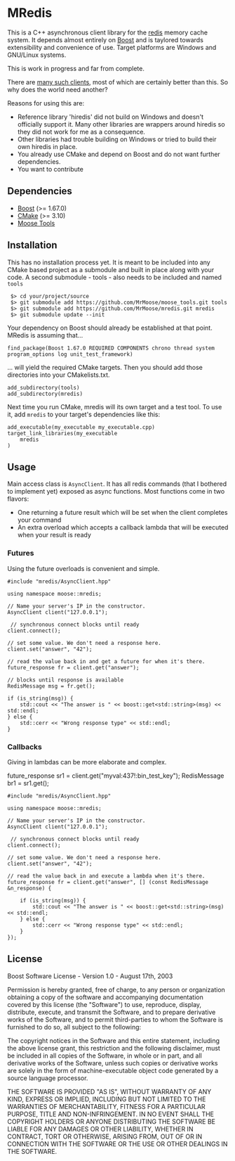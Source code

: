 
# MRedis

This is a C++ asynchronous client library for the [redis](http://redis.io) 
memory cache system. It depends almost entirely on [Boost](http://www.boost.org)
and is taylored towards extensibility and convenience of use. Target platforms 
are Windows and GNU/Linux systems.

This is work in progress and far from complete.

There are [many such clients](https://redis.io/clients#c--), most of 
which are certainly better than this. So why does the world need another? 

Reasons for using this are:
 * Reference library 'hiredis' did not build on Windows and doesn't officially support it. Many other libraries are wrappers around hiredis so they did not work for me as a consequence.
 * Other libraries had trouble building on Windows or tried to build their own hiredis in place.
 * You already use CMake and depend on Boost and do not want further dependencies.
 * You want to contribute
  
## Dependencies

 * [Boost](http://www.boost.org) (>= 1.67.0)
 * [CMake](http://www.cmake.org) (>= 3.10)
 * [Moose Tools](https://github.com/MrMoose/moose_tools)

## Installation

This has no installation process yet. It is meant to be included into 
any CMake based project as a submodule and built in place along with your code.
A second submodule - tools - also needs to be included and named `tools`

```
 $> cd your/project/source
 $> git submodule add https://github.com/MrMoose/moose_tools.git tools
 $> git submodule add https://github.com/MrMoose/mredis.git mredis
 $> git submodule update --init
```
Your dependency on Boost should already be established at that point.
MRedis is assuming that...

```
find_package(Boost 1.67.0 REQUIRED COMPONENTS chrono thread system program_options log unit_test_framework)
```

... will yield the required CMake targets.
Then you should add those directories into your CMakelists.txt.

```
add_subdirectory(tools)
add_subdirectory(mredis)
```

Next time you run CMake, mredis will its own target and a test tool. To use it, add `mredis` to
your target's dependencies like this:

```
add_executable(my_executable my_executable.cpp)
target_link_libraries(my_executable
	mredis
)
```

## Usage

Main access class is `AsyncClient`. It has all redis commands (that I bothered 
to implement yet) exposed as async functions. Most functions come in two flavors:
 * One returning a future result which will be set when the client completes your command
 * An extra overload which accepts a callback lambda that will be executed when your result is ready

### Futures

Using the future overloads is convenient and simple.

```
#include "mredis/AsyncClient.hpp"

using namespace moose::mredis;

// Name your server's IP in the constructor.
AsyncClient client("127.0.0.1");

 // synchronous connect blocks until ready
client.connect();

// set some value. We don't need a response here.
client.set("answer", "42");   

// read the value back in and get a future for when it's there.
future_response fr = client.get("answer");

// blocks until response is available 
RedisMessage msg = fr.get();

if (is_string(msg)) {
	std::cout << "The answer is " << boost::get<std::string>(msg) << std::endl;
} else {
	std::cerr << "Wrong response type" << std::endl;
}

```




### Callbacks

Giving in lambdas can be more elaborate and complex.

future_response sr1 = client.get("myval:437!:bin_test_key");
	RedisMessage br1 = sr1.get();

```
#include "mredis/AsyncClient.hpp"

using namespace moose::mredis;

// Name your server's IP in the constructor.
AsyncClient client("127.0.0.1");

 // synchronous connect blocks until ready
client.connect();

// set some value. We don't need a response here.
client.set("answer", "42");   

// read the value back in and execute a lambda when it's there.
future_response fr = client.get("answer", [] (const RedisMessage &n_response) {

	if (is_string(msg)) {
		std::cout << "The answer is " << boost::get<std::string>(msg) << std::endl;
	} else {
		std::cerr << "Wrong response type" << std::endl;
	}
});
```


## License

Boost Software License - Version 1.0 - August 17th, 2003

Permission is hereby granted, free of charge, to any person or organization
obtaining a copy of the software and accompanying documentation covered by
this license (the "Software") to use, reproduce, display, distribute,
execute, and transmit the Software, and to prepare derivative works of the
Software, and to permit third-parties to whom the Software is furnished to
do so, all subject to the following:

The copyright notices in the Software and this entire statement, including
the above license grant, this restriction and the following disclaimer,
must be included in all copies of the Software, in whole or in part, and
all derivative works of the Software, unless such copies or derivative
works are solely in the form of machine-executable object code generated by
a source language processor.

THE SOFTWARE IS PROVIDED "AS IS", WITHOUT WARRANTY OF ANY KIND, EXPRESS OR
IMPLIED, INCLUDING BUT NOT LIMITED TO THE WARRANTIES OF MERCHANTABILITY,
FITNESS FOR A PARTICULAR PURPOSE, TITLE AND NON-INFRINGEMENT. IN NO EVENT
SHALL THE COPYRIGHT HOLDERS OR ANYONE DISTRIBUTING THE SOFTWARE BE LIABLE
FOR ANY DAMAGES OR OTHER LIABILITY, WHETHER IN CONTRACT, TORT OR OTHERWISE,
ARISING FROM, OUT OF OR IN CONNECTION WITH THE SOFTWARE OR THE USE OR OTHER
DEALINGS IN THE SOFTWARE.

